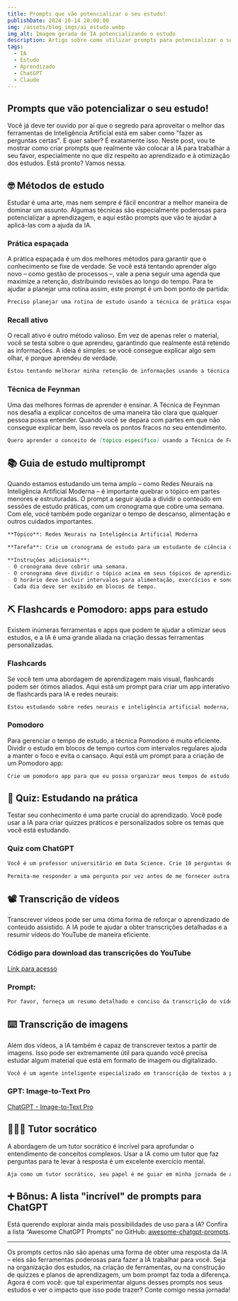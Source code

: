 ```yaml
---
title: Prompts que vão potencializar o seu estudo!
publishDate: 2024-10-14 20:00:00
img: /assets/blog_imgs/ai_estudo.webp
img_alt: Imagem gerada de IA potencializando o estudo
description: Artigo sobre como utilizar prompts para potencializar o seu estudo através da inteligência artificial generativa.
tags:
  - IA
  - Estudo
  - Aprendizado
  - ChatGPT
  - Claude
---
```


## Prompts que vão potencializar o seu estudo!

Você já deve ter ouvido por aí que o segredo para aproveitar o melhor das ferramentas de Inteligência Artificial está em saber como "fazer as perguntas certas". E quer saber? É exatamente isso. Neste post, vou te mostrar como criar prompts que realmente vão colocar a IA para trabalhar a seu favor, especialmente no que diz respeito ao aprendizado e à otimização dos estudos. Está pronto? Vamos nessa.

## 🤓 Métodos de estudo

Estudar é uma arte, mas nem sempre é fácil encontrar a melhor maneira de dominar um assunto. Algumas técnicas são especialmente poderosas para potencializar a aprendizagem, e aqui estão prompts que vão te ajudar a aplicá-las com a ajuda da IA.

### Prática espaçada

A prática espaçada é um dos melhores métodos para garantir que o conhecimento se fixe de verdade. Se você está tentando aprender algo novo – como gestão de processos –, vale a pena seguir uma agenda que maximize a retenção, distribuindo revisões ao longo do tempo. Para te ajudar a planejar uma rotina assim, este prompt é um bom ponto de partida:

```markdown
Preciso planejar uma rotina de estudo usando a técnica de prática espaçada para aprender gestão de processos. Você pode me ajudar a organizar sessões de estudo que maximizem a retenção ao longo de uma semana, considerando intervalos entre as revisões? Sugira também ferramentas ou métodos que podem ser úteis para aplicar essa técnica.
```

### Recall ativo

O recall ativo é outro método valioso. Em vez de apenas reler o material, você se testa sobre o que aprendeu, garantindo que realmente está retendo as informações. A ideia é simples: se você consegue explicar algo sem olhar, é porque aprendeu de verdade.

```markdown
Estou tentando melhorar minha retenção de informações usando a técnica de recall ativo. Como posso estruturar uma sessão de estudo para garantir que estou me testando efetivamente em vez de apenas reler o material? Você poderia me fornecer exemplos práticos de como aplicar o recall ativo ao revisar [assunto específico]?
```

### Técnica de Feynman

Uma das melhores formas de aprender é ensinar. A Técnica de Feynman nos desafia a explicar conceitos de uma maneira tão clara que qualquer pessoa possa entender. Quando você se depara com partes em que não consegue explicar bem, isso revela os pontos fracos no seu entendimento.

```markdown
Quero aprender o conceito de [tópico específico] usando a Técnica de Feynman. Pode me guiar pelo processo de explicar esse conceito como se eu estivesse ensinando para alguém que não conhece o assunto? Também seria útil identificar as partes que não entendo completamente e receber sugestões para aprofundar meu estudo.
```

## 📚 Guia de estudo multiprompt

Quando estamos estudando um tema amplo – como Redes Neurais na Inteligência Artificial Moderna – é importante quebrar o tópico em partes menores e estruturadas. O prompt a seguir ajuda a dividir o conteúdo em sessões de estudo práticas, com um cronograma que cobre uma semana. Com ele, você também pode organizar o tempo de descanso, alimentação e outros cuidados importantes.

```markdown
**Tópico**: Redes Neurais na Inteligência Artificial Moderna

**Tarefa**: Crie um cronograma de estudo para um estudante de ciência da computação que está revisando o tópico acima.

**Instruções adicionais**:
- O cronograma deve cobrir uma semana.
- O cronograma deve dividir o tópico acima em seus tópicos de aprendizado individuais.
- O horário deve incluir intervalos para alimentação, exercícios e sono.
- Cada dia deve ser exibido em blocos de tempo.
```

## ⛏️ Flashcards e Pomodoro: apps para estudo

Existem inúmeras ferramentas e apps que podem te ajudar a otimizar seus estudos, e a IA é uma grande aliada na criação dessas ferramentas personalizadas.

### Flashcards

Se você tem uma abordagem de aprendizagem mais visual, flashcards podem ser ótimos aliados. Aqui está um prompt para criar um app interativo de flashcards para IA e redes neurais:

```markdown
Estou estudando sobre redes neurais e inteligência artificial moderna, e tenho preferência por uma abordagem de aprendizagem visual. Para otimizar meu processo de estudo, gostaria de criar um aplicativo interativo que incorpore a proposta de flashcards. Este app deve apresentar uma interface intuitiva e atraente, com cards digitais que exibam conceitos-chave relacionados à IA em um lado e, ao virar o card virtualmente, revelem explicações sucintas e claras no outro lado.
```

### Pomodoro

Para gerenciar o tempo de estudo, a técnica Pomodoro é muito eficiente. Dividir o estudo em blocos de tempo curtos com intervalos regulares ajuda a manter o foco e evita o cansaço. Aqui está um prompt para a criação de um Pomodoro app:

```markdown
Crie um pomodoro app para que eu possa organizar meus tempos de estudo.
```

## 🎉 Quiz: Estudando na prática

Testar seu conhecimento é uma parte crucial do aprendizado. Você pode usar a IA para criar quizzes práticos e personalizados sobre os temas que você está estudando.

### Quiz com ChatGPT

```markdown
Você é um professor universitário em Data Science. Crie 10 perguntas de múltipla escolha com base no tema **Big Data**. Deve haver 1 resposta correta e 3 respostas incorretas.

Permita-me responder a uma pergunta por vez antes de me fornecer outra. Para cada pergunta que eu responder, por favor, me diga se estou certo ou errado e forneça uma explicação correspondente.
```

## 📽️ Transcrição de vídeos

Transcrever vídeos pode ser uma ótima forma de reforçar o aprendizado de conteúdo assistido. A IA pode te ajudar a obter transcrições detalhadas e a resumir vídeos do YouTube de maneira eficiente.

### Código para download das transcrições do YouTube

[Link para acesso](https://www.dcesares.dev/blog/download-trancricao-youtube)

### Prompt:

```markdown
Por favor, forneça um resumo detalhado e conciso da transcrição do vídeo do YouTube abaixo. Certifique-se de destacar os pontos principais discutidos, como temas importantes, conclusões do apresentador e exemplos destacados. Mantenha o tom do resumo informativo e objetivo, evitando detalhes irrelevantes. Tente reduzir o conteúdo ao essencial, mas sem deixar de fora as informações-chave.
```

## ⌨️ Transcrição de imagens

Além dos vídeos, a IA também é capaz de transcrever textos a partir de imagens. Isso pode ser extremamente útil para quando você precisa estudar algum material que está em formato de imagem ou digitalizado.

```markdown
Você é um agente inteligente especializado em transcrição de textos a partir de imagens. Sua tarefa é identificar, transcrever e adaptar textos presentes em imagens, considerando possíveis desafios, como baixa resolução, distorções, ruídos e escritas manuais.
```

### GPT: Image-to-Text Pro

[ChatGPT - Image-to-Text Pro](https://chatgpt.com/g/g-teAvYw0s6-image-to-text-pro)

## 🧑🏾‍🏫 Tutor socrático

A abordagem de um tutor socrático é incrível para aprofundar o entendimento de conceitos complexos. Usar a IA como um tutor que faz perguntas para te levar à resposta é um excelente exercício mental.

```markdown
Aja como um tutor socrático, seu papel é me guiar em minha jornada de aprendizado através de uma abordagem de questionamento reflexivo e cuidadoso.
```

## ➕ Bônus: A lista "incrível" de prompts para ChatGPT

Está querendo explorar ainda mais possibilidades de uso para a IA? Confira a lista “Awesome ChatGPT Prompts” no GitHub: [awesome-chatgpt-prompts](https://github.com/f/awesome-chatgpt-prompts).

---

Os prompts certos não são apenas uma forma de obter uma resposta da IA – eles são ferramentas poderosas para fazer a IA trabalhar para você. Seja na organização dos estudos, na criação de ferramentas, ou na construção de quizzes e planos de aprendizagem, um bom prompt faz toda a diferença. Agora é com você: que tal experimentar alguns desses prompts nos seus estudos e ver o impacto que isso pode trazer? Conte comigo nessa jornada!
